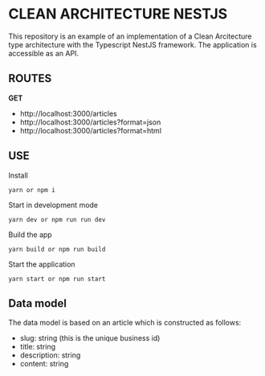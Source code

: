 # CLEAN ARCHITECTURE NESTJS

This repository is an example of an implementation of a Clean Arcitecture type architecture with the Typescript NestJS framework.
The application is accessible as an API.

## ROUTES

**GET**
- http://localhost:3000/articles
- http://localhost:3000/articles?format=json
- http://localhost:3000/articles?format=html

## USE

Install
```
yarn or npm i
```

Start in development mode
```
yarn dev or npm run run dev
```

Build the app
```
yarn build or npm run build
```

Start the application
```
yarn start or npm run start
```

## Data model

The data model is based on an article which is constructed as follows:
- slug: string (this is the unique business id)
- title: string
- description: string
- content: string